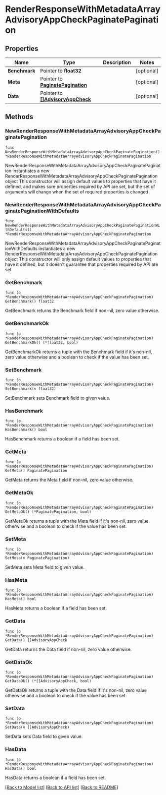 # RenderResponseWithMetadataArrayAdvisoryAppCheckPaginatePagination

## Properties

Name | Type | Description | Notes
------------ | ------------- | ------------- | -------------
**Benchmark** | Pointer to **float32** |  | [optional] 
**Meta** | Pointer to [**PaginatePagination**](PaginatePagination.md) |  | [optional] 
**Data** | Pointer to [**[]AdvisoryAppCheck**](AdvisoryAppCheck.md) |  | [optional] 

## Methods

### NewRenderResponseWithMetadataArrayAdvisoryAppCheckPaginatePagination

`func NewRenderResponseWithMetadataArrayAdvisoryAppCheckPaginatePagination() *RenderResponseWithMetadataArrayAdvisoryAppCheckPaginatePagination`

NewRenderResponseWithMetadataArrayAdvisoryAppCheckPaginatePagination instantiates a new RenderResponseWithMetadataArrayAdvisoryAppCheckPaginatePagination object
This constructor will assign default values to properties that have it defined,
and makes sure properties required by API are set, but the set of arguments
will change when the set of required properties is changed

### NewRenderResponseWithMetadataArrayAdvisoryAppCheckPaginatePaginationWithDefaults

`func NewRenderResponseWithMetadataArrayAdvisoryAppCheckPaginatePaginationWithDefaults() *RenderResponseWithMetadataArrayAdvisoryAppCheckPaginatePagination`

NewRenderResponseWithMetadataArrayAdvisoryAppCheckPaginatePaginationWithDefaults instantiates a new RenderResponseWithMetadataArrayAdvisoryAppCheckPaginatePagination object
This constructor will only assign default values to properties that have it defined,
but it doesn't guarantee that properties required by API are set

### GetBenchmark

`func (o *RenderResponseWithMetadataArrayAdvisoryAppCheckPaginatePagination) GetBenchmark() float32`

GetBenchmark returns the Benchmark field if non-nil, zero value otherwise.

### GetBenchmarkOk

`func (o *RenderResponseWithMetadataArrayAdvisoryAppCheckPaginatePagination) GetBenchmarkOk() (*float32, bool)`

GetBenchmarkOk returns a tuple with the Benchmark field if it's non-nil, zero value otherwise
and a boolean to check if the value has been set.

### SetBenchmark

`func (o *RenderResponseWithMetadataArrayAdvisoryAppCheckPaginatePagination) SetBenchmark(v float32)`

SetBenchmark sets Benchmark field to given value.

### HasBenchmark

`func (o *RenderResponseWithMetadataArrayAdvisoryAppCheckPaginatePagination) HasBenchmark() bool`

HasBenchmark returns a boolean if a field has been set.

### GetMeta

`func (o *RenderResponseWithMetadataArrayAdvisoryAppCheckPaginatePagination) GetMeta() PaginatePagination`

GetMeta returns the Meta field if non-nil, zero value otherwise.

### GetMetaOk

`func (o *RenderResponseWithMetadataArrayAdvisoryAppCheckPaginatePagination) GetMetaOk() (*PaginatePagination, bool)`

GetMetaOk returns a tuple with the Meta field if it's non-nil, zero value otherwise
and a boolean to check if the value has been set.

### SetMeta

`func (o *RenderResponseWithMetadataArrayAdvisoryAppCheckPaginatePagination) SetMeta(v PaginatePagination)`

SetMeta sets Meta field to given value.

### HasMeta

`func (o *RenderResponseWithMetadataArrayAdvisoryAppCheckPaginatePagination) HasMeta() bool`

HasMeta returns a boolean if a field has been set.

### GetData

`func (o *RenderResponseWithMetadataArrayAdvisoryAppCheckPaginatePagination) GetData() []AdvisoryAppCheck`

GetData returns the Data field if non-nil, zero value otherwise.

### GetDataOk

`func (o *RenderResponseWithMetadataArrayAdvisoryAppCheckPaginatePagination) GetDataOk() (*[]AdvisoryAppCheck, bool)`

GetDataOk returns a tuple with the Data field if it's non-nil, zero value otherwise
and a boolean to check if the value has been set.

### SetData

`func (o *RenderResponseWithMetadataArrayAdvisoryAppCheckPaginatePagination) SetData(v []AdvisoryAppCheck)`

SetData sets Data field to given value.

### HasData

`func (o *RenderResponseWithMetadataArrayAdvisoryAppCheckPaginatePagination) HasData() bool`

HasData returns a boolean if a field has been set.


[[Back to Model list]](../README.md#documentation-for-models) [[Back to API list]](../README.md#documentation-for-api-endpoints) [[Back to README]](../README.md)


